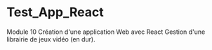 # Test_App_React

Module 10 
Création d'une application Web avec React
Gestion d'une librairie de jeux vidéo (en dur).

